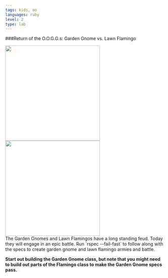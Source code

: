 ```yaml
---
tags: kids, oo
languages: ruby
level: 2
type: lab
---
```

###Return of the O.O.G.G.s: Garden Gnome vs. Lawn Flamingo
<div style="display: inline; float: left; margin-right: 10px;">
  <img src="https://news.mst.edu/files/2012/03/gnomeo_and_juliet_image_02-thumb-1368x739-24401.jpg" width="300px">
  <img src="http://images1.westword.com/imager/lawn-gnomes-slightly-less-sad-than-lawn-f/u/original/6477020/08gnome.jpg" width="300px">
</div>

<div>
  The Garden Gnomes and Lawn Flamingos have a long standing feud. Today they will engage in an epic battle. Run `rspec --fail-fast` to follow along with the specs to create garden gnome and lawn flamingo armies and battle.

  **Start out building the Garden Gnome class, but note that you might need to build out parts of the Flamingo class to make the Garden Gnome specs pass.**
</div>



